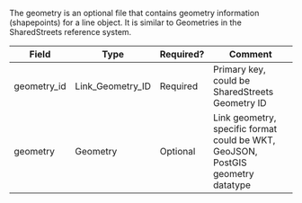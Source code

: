 The geometry is an optional file that contains geometry information (shapepoints) for a line object.  It is similar to Geometries in the SharedStreets reference system.

| Field                                               | Type                  | Required?  | Comment                                                                                                                                              |
| --------------------------------------------------- | --------------------- | ---------- | ---------------------------------------------------------------------------------------------------------------------------------------------------- |
| geometry\_id | Link\_Geometry_ID            | Required | Primary key, could be SharedStreets Geometry ID                                                                                                    |
| geometry                                            | Geometry              | Optional   | Link geometry, specific format could be WKT, GeoJSON, PostGIS geometry datatype                                                                      |
